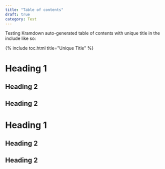 ```yaml
---
title: "Table of contents"
draft: true
category: Test
---
```

Testing Kramdown auto-generated table of contents with unique title in the include like so:

{% include toc.html title="Unique Title" %}

# Heading 1

## Heading 2
## Heading 2

# Heading 1

## Heading 2
## Heading 2

